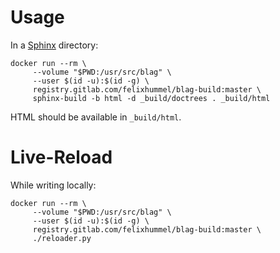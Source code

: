 # Usage
In a [Sphinx](https://www.sphinx-doc.org/) directory:
```
docker run --rm \
     --volume "$PWD:/usr/src/blag" \
     --user $(id -u):$(id -g) \
     registry.gitlab.com/felixhummel/blag-build:master \
     sphinx-build -b html -d _build/doctrees . _build/html
```

HTML should be available in `_build/html`.


# Live-Reload
While writing locally:
```
docker run --rm \
     --volume "$PWD:/usr/src/blag" \
     --user $(id -u):$(id -g) \
     registry.gitlab.com/felixhummel/blag-build:master \
     ./reloader.py
```
